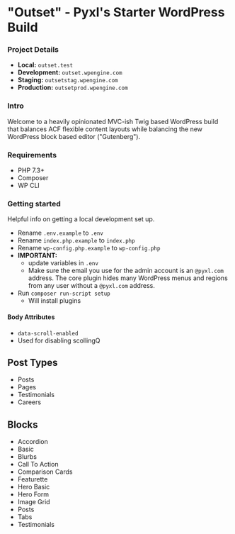 # "Outset" - Pyxl's Starter WordPress Build

### Project Details
* __Local:__ `outset.test`
* __Development:__ `outset.wpengine.com`
* __Staging:__ `outsetstag.wpengine.com`
* __Production:__ `outsetprod.wpengine.com`

### Intro
Welcome to a heavily opinionated MVC-ish Twig based WordPress build that balances ACF flexible content layouts while balancing the new WordPress block based editor ("Gutenberg").

### Requirements
* PHP 7.3+
* Composer
* WP CLI

### Getting started
Helpful info on getting a local development set up.
* Rename `.env.example` to `.env`
* Rename `index.php.example` to `index.php`
* Rename `wp-config.php.example` to `wp-config.php`
* __IMPORTANT:__
    * update variables in `.env`
    * Make sure the email you use for the admin account is an `@pyxl.com` address. The core plugin hides many WordPress menus and regions from any user without a `@pyxl.com` address.
* Run `composer run-script setup`
    * Will install plugins

#### Body Attributes
* `data-scroll-enabled`
* Used for disabling scollingQ

## Post Types
* Posts
* Pages
* Testimonials
* Careers

## Blocks
* Accordion
* Basic
* Blurbs
* Call To Action
* Comparison Cards
* Featurette
* Hero Basic
* Hero Form
* Image Grid
* Posts
* Tabs
* Testimonials
